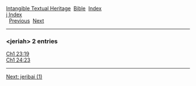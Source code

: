 [Intangible Textual Heritage](../../index)  [Bible](../index) 
[Index](index)   
[j Index](_j_)  
  [Previous](c06194)  [Next](c06196) 

------------------------------------------------------------------------

### &lt;jeriah&gt; 2 entries

[Ch1 23:19](../kjv/ch1023.htm#019)  
[Ch1 24:23](../kjv/ch1024.htm#023)  

------------------------------------------------------------------------

[Next: jeribai (1)](c06196)
